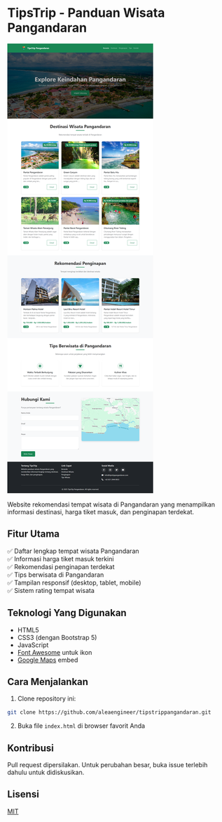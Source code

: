 # TipsTrip - Panduan Wisata Pangandaran

![Website Preview](images/screenshot.png)

Website rekomendasi tempat wisata di Pangandaran yang menampilkan informasi destinasi, harga tiket masuk, dan penginapan terdekat.

## Fitur Utama

✅ Daftar lengkap tempat wisata Pangandaran  
✅ Informasi harga tiket masuk terkini  
✅ Rekomendasi penginapan terdekat  
✅ Tips berwisata di Pangandaran  
✅ Tampilan responsif (desktop, tablet, mobile)  
✅ Sistem rating tempat wisata  

## Teknologi Yang Digunakan

- HTML5
- CSS3 (dengan Bootstrap 5)
- JavaScript
- [Font Awesome](https://fontawesome.com/) untuk ikon
- [Google Maps](https://maps.google.com/) embed

## Cara Menjalankan

1. Clone repository ini:
```bash
git clone https://github.com/aleaengineer/tipstrippangandaran.git
```

2. Buka file `index.html` di browser favorit Anda

## Kontribusi

Pull request dipersilakan. Untuk perubahan besar, buka issue terlebih dahulu untuk didiskusikan.

## Lisensi

[MIT](LICENSE)
